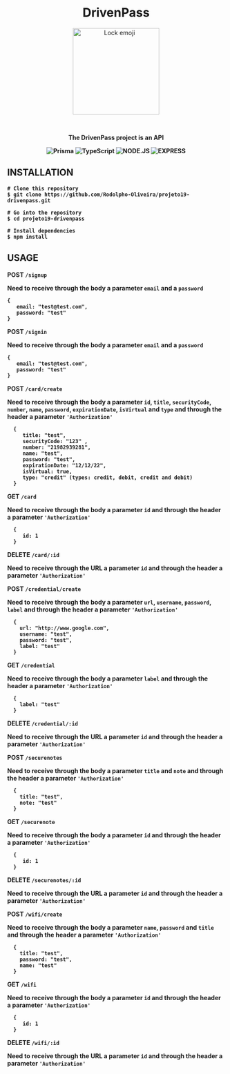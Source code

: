 <div align="center">
<h1>DrivenPass</h1>
<p>
<img src="https://images.emojiterra.com/google/android-10/512px/1f512.png" alt="Lock emoji" width=200px/>
</p>
<br>
<p > <b>The DrivenPass project is an API <b> </p>
 
![Prisma](https://img.shields.io/badge/Prisma-3982CE?style=for-the-badge&logo=Prisma&logoColor=white) ![TypeScript](https://img.shields.io/badge/typescript-%23007ACC.svg?style=for-the-badge&logo=typescript&logoColor=white) ![NODE.JS](https://camo.githubusercontent.com/2e5a624f533563052290ad30aed4ecc1092945a458c80cd753d108807e0293b5/68747470733a2f2f696d672e736869656c64732e696f2f62616467652f6e6f6465206a732532302d2532333230323332612e7376673f267374796c653d666f722d7468652d626164676526636f6c6f723d333339393333266c6f676f3d6e6f64652e6a73266c6f676f436f6c6f723d666666666666)    ![EXPRESS](https://camo.githubusercontent.com/56960eb8a4e655c887ee533f3d6b29ad57255c69a3e07b0455f29af3ad4947fd/68747470733a2f2f696d672e736869656c64732e696f2f62616467652f457870726573732532302d2532333230323332612e7376673f267374796c653d666f722d7468652d626164676526636f6c6f723d303030303030266c6f676f3d45787072657373266c6f676f436f6c6f723d666666666666)
 

 </div>
 
 ## INSTALLATION
 
 ```
# Clone this repository
$ git clone https://github.com/Rodolpho-Oliveira/projeto19-drivenpass.git

# Go into the repository
$ cd projeto19-drivenpass

# Install dependencies
$ npm install

 ```
 
 ## USAGE
 
 POST ```/signup```<br>
 
 Need to receive through the body a parameter ```email``` and a ```password```<br>
 
 ```
 {
    email: "test@test.com",
    password: "test"
 }
 ```
 
 POST ```/signin```<br>
 
 Need to receive through the body a parameter ```email``` and a ```password``` <br>
 
 ```
 {
    email: "test@test.com",
    password: "test"
 }
 ```
 
 POST ```/card/create```<br>
 
 Need to receive through the body a parameter ```id```, ```title```, ```securityCode```, ```number```, ```name```, ```password```, ```expirationDate```, ```isVirtual``` and ```type```
 and through the header a parameter ```'Authorization'```
 
 ```
   {
      title: "test",
      securityCode: "123" ,
      number: "21982939281",
      name: "test",
      password: "test",
      expirationDate: "12/12/22",
      isVirtual: true,
      type: "credit" (types: credit, debit, credit and debit)
   }
 ```
 
 GET ```/card```<br>
 
 Need to receive through the body a parameter ```id``` and through the header a parameter ```'Authorization'```
 ```
   {
      id: 1
   }
 ```
 
 DELETE ```/card/:id```<br>
 
 Need to receive through the URL a parameter ```id``` and through the header a parameter ```'Authorization'```
 
 
 POST ```/credential/create```<br>
 
 Need to receive through the body a parameter ```url```, ```username```, ```password```, ```label``` and through the header a parameter ```'Authorization'```
 ```
   {
     url: "http://www.google.com",
     username: "test",
     password: "test",
     label: "test"
   }
 ```
 
 GET ```/credential```<br>
 
 Need to receive through the body a parameter ```label``` and through the header a parameter ```'Authorization'```
 ```
   {
     label: "test"
   }
 ```
 
 DELETE ```/credential/:id```<br>
 
 Need to receive through the URL a parameter ```id``` and through the header a parameter ```'Authorization'```
 
 POST ```/securenotes```<br>
 
 Need to receive through the body a parameter ```title``` and ```note``` and through the header a parameter ```'Authorization'```
 ```
   {
     title: "test",
     note: "test"
   }
 ```
 
 GET ```/securenote```<br>
 
 Need to receive through the body a parameter ```id``` and through the header a parameter ```'Authorization'```
 ```
   {
      id: 1
   }
 ```
 
  
 DELETE ```/securenotes/:id```<br>
 
 Need to receive through the URL a parameter ```id``` and through the header a parameter ```'Authorization'```
 
 
  POST ```/wifi/create```<br>
 
 Need to receive through the body a parameter ```name```, ```password``` and ```title``` and through the header a parameter ```'Authorization'```
 ```
   {
     title: "test",
     password: "test",
     name: "test"
   }
 ```
 
  GET ```/wifi```<br>
 
 Need to receive through the body a parameter ```id``` and through the header a parameter ```'Authorization'```
 ```
   {
      id: 1
   }
 ```
 
 DELETE ```/wifi/:id```<br>
 
 Need to receive through the URL a parameter ```id``` and through the header a parameter ```'Authorization'```
